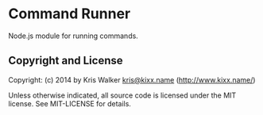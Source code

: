 Command Runner
==============

Node.js module for running commands.


Copyright and License
---------------------
Copyright: (c) 2014 by Kris Walker <kris@kixx.name> (http://www.kixx.name/)

Unless otherwise indicated, all source code is licensed under the MIT license. See MIT-LICENSE for details.
